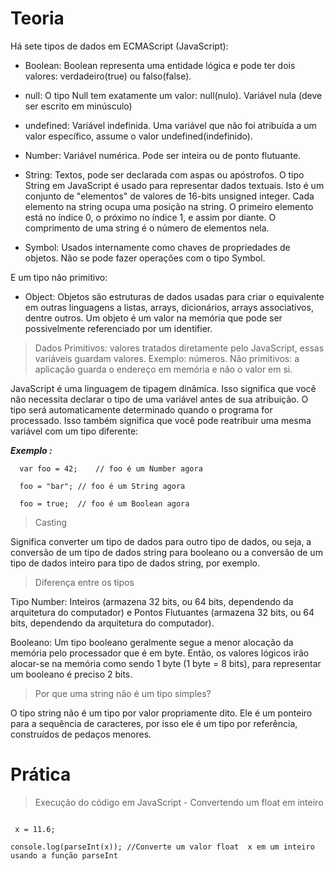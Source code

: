 # Teoria
Há sete tipos de dados em ECMAScript (JavaScript):

- Boolean: Boolean representa uma entidade lógica e pode ter dois valores: verdadeiro(true) ou falso(false).

- null: O tipo Null tem exatamente um valor: null(nulo). Variável nula (deve ser escrito em minúsculo)

- undefined: Variável indefinida. Uma variável que não foi atribuída a um valor específico, assume o valor undefined(indefinido).

- Number: Variável numérica. Pode ser inteira ou de ponto flutuante. 

- String: Textos, pode ser declarada com aspas ou apóstrofos. O tipo String em JavaScript é usado para representar dados textuais. Isto é um conjunto de "elementos" de valores de 16-bits unsigned integer. Cada elemento na string ocupa uma posição na string. O primeiro elemento está no índice 0, o próximo no índice 1, e assim por diante. O comprimento de uma string é o número de elementos nela.

- Symbol: Usados internamente como chaves de propriedades de objetos. Não se pode fazer operações com o tipo Symbol. 

E um  tipo não primitivo:

- Object: Objetos são estruturas de dados usadas para criar o equivalente em outras linguagens a listas, arrays, dicionários, arrays associativos, dentre outros. Um objeto é um valor na memória que pode ser possivelmente referenciado por um identifier.


> Dados Primitivos: valores tratados diretamente pelo JavaScript, essas variáveis guardam valores. Exemplo: números. Não primitivos: a aplicação guarda o endereço em memória e não o valor em si.


JavaScript é uma linguagem de tipagem dinâmica. Isso significa que você não necessita declarar o tipo de uma variável antes de sua atribuição. O tipo será automaticamente determinado quando o programa for processado. Isso também significa que você pode reatribuir uma mesma variável com um tipo diferente:

_**Exemplo :**_

```
  var foo = 42;    // foo é um Number agora

  foo = "bar"; // foo é um String agora

  foo = true;  // foo é um Boolean agora

```




> Casting 

Significa converter um tipo de dados para outro tipo de dados, ou seja, a conversão de um tipo de dados string para booleano ou a conversão de um tipo de dados inteiro para tipo de dados string, por exemplo.





> Diferença entre os tipos

Tipo Number: Inteiros (armazena 32 bits, ou 64 bits, dependendo da arquitetura do computador) e Pontos Flutuantes (armazena 32 bits, ou 64 bits, dependendo da arquitetura do computador).


Booleano: Um tipo booleano geralmente segue a menor alocação da memória pelo processador que é em byte. Então, os valores lógicos irão alocar-se na memória como sendo 1 byte (1 byte = 8 bits), para representar um booleano é preciso 2 bits.



> Por que uma string não é um tipo simples?


O tipo string não é um tipo por valor propriamente dito. Ele é um ponteiro para a sequência de caracteres, por isso ele é um tipo por referência, construídos de pedaços menores.


# Prática

> Execução do código em JavaScript - Convertendo um float em inteiro




``` 

 x = 11.6;

console.log(parseInt(x)); //Converte um valor float  x em um inteiro usando a função parseInt

``` 


